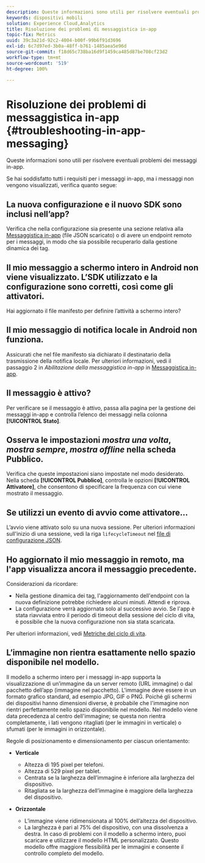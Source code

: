 ```yaml
---
description: Queste informazioni sono utili per risolvere eventuali problemi dei messaggi in-app.
keywords: dispositivi mobili
solution: Experience Cloud,Analytics
title: Risoluzione dei problemi di messaggistica in-app
topic-fix: Metrics
uuid: 39c3a21d-92c2-4004-b00f-99b6f91d3696
exl-id: 6c7d97ed-3b0a-48ff-b761-1485aea5e96d
source-git-commit: f18d65c738ba16d9f1459ca485d87be708cf23d2
workflow-type: tm+mt
source-wordcount: '519'
ht-degree: 100%

---
```


# Risoluzione dei problemi di messaggistica in-app {#troubleshooting-in-app-messaging}

Queste informazioni sono utili per risolvere eventuali problemi dei messaggi in-app.

Se hai soddisfatto tutti i requisiti per i messaggi in-app, ma i messaggi non vengono visualizzati, verifica quanto segue:

## La nuova configurazione e il nuovo SDK sono inclusi nell’app?

Verifica che nella configurazione sia presente una sezione relativa alla [Messaggistica in-app](/help/android/messaging-main/messaging/messaging.md) (file JSON scaricato) o di avere un endpoint remoto per i messaggi, in modo che sia possibile recuperarlo dalla gestione dinamica dei tag.

## Il mio messaggio a schermo intero in Android non viene visualizzato. L’SDK utilizzato e la configurazione sono corretti, così come gli attivatori.

Hai aggiornato il file manifesto per definire l’attività a schermo intero?

## Il mio messaggio di notifica locale in Android non funziona.

Assicurati che nel file manifesto sia dichiarato il destinatario della trasmissione della notifica locale. Per ulteriori informazioni, vedi il passaggio 2 in *Abilitazione della messaggistica in-app* in [Messaggistica in-app](/help/android/messaging-main/messaging/messaging.md).

## Il messaggio è attivo?

Per verificare se il messaggio è attivo, passa alla pagina per la gestione dei messaggi in-app e controlla l’elenco dei messaggi nella colonna **[!UICONTROL Stato]**.

## Osserva le impostazioni *mostra una volta*, *mostra sempre*, *mostra offline* nella scheda Pubblico.

Verifica che queste impostazioni siano impostate nel modo desiderato. Nella scheda **[!UICONTROL Pubblico]**, controlla le opzioni **[!UICONTROL Attivatore]**, che consentono di specificare la frequenza con cui viene mostrato il messaggio.

## Se utilizzi un evento di avvio come attivatore...

L’avvio viene attivato solo su una nuova sessione. Per ulteriori informazioni sull&#39;inizio di una sessione, vedi la riga `lifecycleTimeout` nel [file di configurazione JSON](/help/android/configuration/json-config/json-config.md).

## Ho aggiornato il mio messaggio in remoto, ma l&#39;app visualizza ancora il messaggio precedente.

Considerazioni da ricordare:

* Nella gestione dinamica dei tag, l&#39;aggiornamento dell&#39;endpoint con la nuova definizione potrebbe richiedere alcuni minuti. Attendi e riprova.
* La configurazione verrà aggiornata solo al successivo avvio. Se l&#39;app è stata riavviata entro il periodo di timeout della sessione del ciclo di vita, è possibile che la nuova configurazione non sia stata scaricata.

Per ulteriori informazioni, vedi [Metriche del ciclo di vita](/help/android/metrics.md).

## L’immagine non rientra esattamente nello spazio disponibile nel modello.

Il modello a schermo intero per i messaggi in-app supporta la visualizzazione di un’immagine da un server remoto (URL immagine) o dal pacchetto dell’app (immagine nel pacchetto). L&#39;immagine deve essere in un formato grafico standard, ad esempio JPG, GIF o PNG. Poiché gli schermi dei dispositivi hanno dimensioni diverse, è probabile che l&#39;immagine non rientri perfettamente nello spazio disponibile nel modello. Nel modello viene data precedenza al centro dell&#39;immagine; se questa non rientra completamente, i lati vengono ritagliati (per le immagini in verticale) o sfumati (per le immagini in orizzontale).

Regole di posizionamento e dimensionamento per ciascun orientamento:

* **Verticale**
   * Altezza di 195 pixel per telefoni.
   * Altezza di 529 pixel per tablet.
   * Centrata se la larghezza dell’immagine è inferiore alla larghezza del dispositivo.
   * Ritagliata se la larghezza dell’immagine è maggiore della larghezza del dispositivo.

* **Orizzontale**
   * L’immagine viene ridimensionata al 100% dell’altezza del dispositivo.
   * La larghezza è pari al 75% del dispositivo, con una dissolvenza a destra.
   In caso di problemi con il modello a schermo intero, puoi scaricare e utilizzare il modello HTML personalizzato. Questo modello offre maggiore flessibilità per le immagini e consente il controllo completo del modello.
